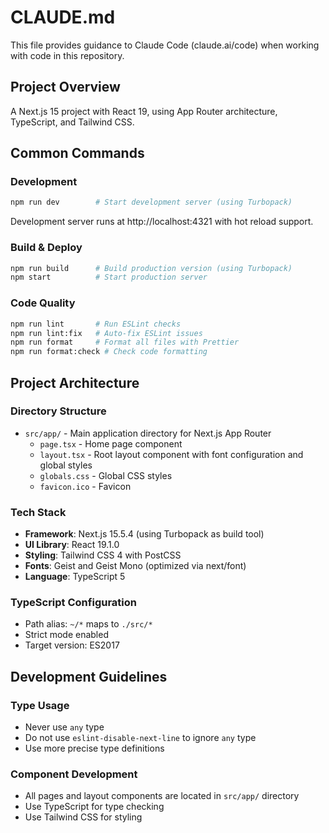 # CLAUDE.md

This file provides guidance to Claude Code (claude.ai/code) when working with code in this repository.

## Project Overview

A Next.js 15 project with React 19, using App Router architecture, TypeScript, and Tailwind CSS.

## Common Commands

### Development

```bash
npm run dev        # Start development server (using Turbopack)
```

Development server runs at http://localhost:4321 with hot reload support.

### Build & Deploy

```bash
npm run build      # Build production version (using Turbopack)
npm start          # Start production server
```

### Code Quality

```bash
npm run lint       # Run ESLint checks
npm run lint:fix   # Auto-fix ESLint issues
npm run format     # Format all files with Prettier
npm run format:check # Check code formatting
```

## Project Architecture

### Directory Structure

- `src/app/` - Main application directory for Next.js App Router
  - `page.tsx` - Home page component
  - `layout.tsx` - Root layout component with font configuration and global styles
  - `globals.css` - Global CSS styles
  - `favicon.ico` - Favicon

### Tech Stack

- **Framework**: Next.js 15.5.4 (using Turbopack as build tool)
- **UI Library**: React 19.1.0
- **Styling**: Tailwind CSS 4 with PostCSS
- **Fonts**: Geist and Geist Mono (optimized via next/font)
- **Language**: TypeScript 5

### TypeScript Configuration

- Path alias: `~/*` maps to `./src/*`
- Strict mode enabled
- Target version: ES2017

## Development Guidelines

### Type Usage

- Never use `any` type
- Do not use `eslint-disable-next-line` to ignore `any` type
- Use more precise type definitions

### Component Development

- All pages and layout components are located in `src/app/` directory
- Use TypeScript for type checking
- Use Tailwind CSS for styling
